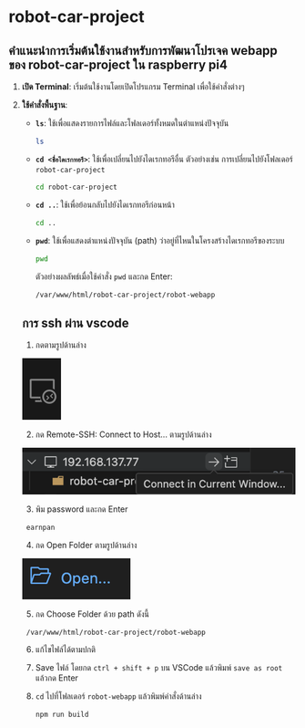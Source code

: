 # robot-car-project

## คำแนะนำการเริ่มต้นใช้งานสำหรับการพัฒนาโปรเจค webapp ของ robot-car-project ใน raspberry pi4

1. **เปิด Terminal**: เริ่มต้นใช้งานโดยเปิดโปรแกรม Terminal เพื่อใช้คำสั่งต่างๆ

2. **ใช้คำสั่งพื้นฐาน**:

   - **`ls`**: ใช้เพื่อแสดงรายการไฟล์และโฟลเดอร์ทั้งหมดในตำแหน่งปัจจุบัน
     ```bash
     ls
     ```
     
   - **`cd <ชื่อไดเรกทอรี>`**: ใช้เพื่อเปลี่ยนไปยังไดเรกทอรีอื่น ตัวอย่างเช่น การเปลี่ยนไปยังโฟลเดอร์ `robot-car-project`
     ```bash
     cd robot-car-project
     ```

   - **`cd ..`**: ใช้เพื่อย้อนกลับไปยังไดเรกทอรีก่อนหน้า
     ```bash
     cd ..
     ```

   - **`pwd`**: ใช้เพื่อแสดงตำแหน่งปัจจุบัน (path) ว่าอยู่ที่ไหนในโครงสร้างไดเรกทอรีของระบบ
     ```bash
     pwd
     ```
     ตัวอย่างผลลัพธ์เมื่อใช้คำสั่ง `pwd` และกด Enter:
     ```bash
     /var/www/html/robot-car-project/robot-webapp
     ```

   ## การ ssh ผ่าน vscode

    1. กดตามรูปด้านล่าง

    ![image](../readme-picture/Screenshot%202567-11-02%20at%2020.20.55.png)

    2. กด Remote-SSH: Connect to Host... ตามรูปด้านล่าง

    ![image](../readme-picture/Screenshot%202567-11-02%20at%2020.21.53.png)

    3. พิม password และกด Enter
    ```bash
     earnpan
     ```
    4. กด Open Folder ตามรูปด้านล่าง

    ![image](../readme-picture/Screenshot%202567-11-02%20at%2020.23.20.png)

    5. กด Choose Folder ด้วย path ดังนี้
    ```bash
     /var/www/html/robot-car-project/robot-webapp
     ```
    6. แก้ไขไฟล์ได้ตามปกติ

    7. Save ไฟล์ โดยกด `ctrl + shift + p` บน VSCode แล้วพิมพ์ `save as root` แล้วกด Enter

    8. `cd` ไปที่โฟลเดอร์ `robot-webapp` แล้วพิมพ์คำสั่งด้านล่าง
        ```bash
        npm run build
        ```




